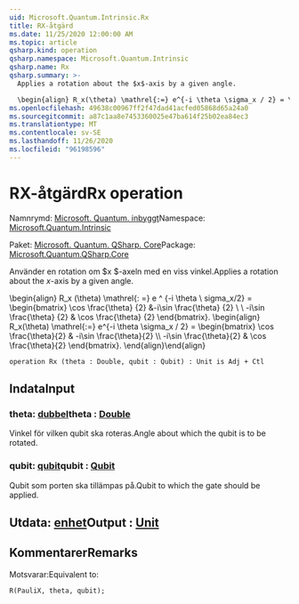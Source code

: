 ```yaml
---
uid: Microsoft.Quantum.Intrinsic.Rx
title: RX-åtgärd
ms.date: 11/25/2020 12:00:00 AM
ms.topic: article
qsharp.kind: operation
qsharp.namespace: Microsoft.Quantum.Intrinsic
qsharp.name: Rx
qsharp.summary: >-
  Applies a rotation about the $x$-axis by a given angle.

  \begin{align} R_x(\theta) \mathrel{:=} e^{-i \theta \sigma_x / 2} = \begin{bmatrix} \cos \frac{\theta}{2} & -i\sin \frac{\theta}{2}  \\\\ -i\sin \frac{\theta}{2} & \cos \frac{\theta}{2} \end{bmatrix}. \end{align}
ms.openlocfilehash: 49638c00967ff2f47dad41acfed05868d65a24a0
ms.sourcegitcommit: a87c1aa8e7453360025e47ba614f25b02ea84ec3
ms.translationtype: MT
ms.contentlocale: sv-SE
ms.lasthandoff: 11/26/2020
ms.locfileid: "96198596"
---
```

# <a name="rx-operation"></a><span data-ttu-id="2f198-102">RX-åtgärd</span><span class="sxs-lookup"><span data-stu-id="2f198-102">Rx operation</span></span>

<span data-ttu-id="2f198-103">Namnrymd: [Microsoft. Quantum. inbyggt](xref:Microsoft.Quantum.Intrinsic)</span><span class="sxs-lookup"><span data-stu-id="2f198-103">Namespace: [Microsoft.Quantum.Intrinsic](xref:Microsoft.Quantum.Intrinsic)</span></span>

<span data-ttu-id="2f198-104">Paket: [Microsoft. Quantum. QSharp. Core](https://nuget.org/packages/Microsoft.Quantum.QSharp.Core)</span><span class="sxs-lookup"><span data-stu-id="2f198-104">Package: [Microsoft.Quantum.QSharp.Core](https://nuget.org/packages/Microsoft.Quantum.QSharp.Core)</span></span>


<span data-ttu-id="2f198-105">Använder en rotation om $x $-axeln med en viss vinkel.</span><span class="sxs-lookup"><span data-stu-id="2f198-105">Applies a rotation about the $x$-axis by a given angle.</span></span>

<span data-ttu-id="2f198-106">\begin{align} R_x (\theta) \mathrel{: =} e ^ {-i \theta \ sigma_x/2} = \begin{bmatrix} \cos \frac{\theta} {2} &-i\sin \frac{\theta} {2} \\ \\ -i\sin \frac{\theta} {2} & \cos \frac{\theta} {2} \end{bmatrix}.  </span><span class="sxs-lookup"><span data-stu-id="2f198-106">\begin{align} R_x(\theta) \mathrel{:=} e^{-i \theta \sigma_x / 2} = \begin{bmatrix} \cos \frac{\theta}{2} & -i\sin \frac{\theta}{2}  \\\\ -i\sin \frac{\theta}{2} & \cos \frac{\theta}{2} \end{bmatrix}.</span></span>
<span data-ttu-id="2f198-107">\end{align}</span><span class="sxs-lookup"><span data-stu-id="2f198-107">\end{align}</span></span>

```qsharp
operation Rx (theta : Double, qubit : Qubit) : Unit is Adj + Ctl
```


## <a name="input"></a><span data-ttu-id="2f198-108">Indata</span><span class="sxs-lookup"><span data-stu-id="2f198-108">Input</span></span>

### <a name="theta--double"></a><span data-ttu-id="2f198-109">theta: [dubbel](xref:microsoft.quantum.lang-ref.double)</span><span class="sxs-lookup"><span data-stu-id="2f198-109">theta : [Double](xref:microsoft.quantum.lang-ref.double)</span></span>

<span data-ttu-id="2f198-110">Vinkel för vilken qubit ska roteras.</span><span class="sxs-lookup"><span data-stu-id="2f198-110">Angle about which the qubit is to be rotated.</span></span>


### <a name="qubit--qubit"></a><span data-ttu-id="2f198-111">qubit: [qubit](xref:microsoft.quantum.lang-ref.qubit)</span><span class="sxs-lookup"><span data-stu-id="2f198-111">qubit : [Qubit](xref:microsoft.quantum.lang-ref.qubit)</span></span>

<span data-ttu-id="2f198-112">Qubit som porten ska tillämpas på.</span><span class="sxs-lookup"><span data-stu-id="2f198-112">Qubit to which the gate should be applied.</span></span>



## <a name="output--unit"></a><span data-ttu-id="2f198-113">Utdata: [enhet](xref:microsoft.quantum.lang-ref.unit)</span><span class="sxs-lookup"><span data-stu-id="2f198-113">Output : [Unit](xref:microsoft.quantum.lang-ref.unit)</span></span>



## <a name="remarks"></a><span data-ttu-id="2f198-114">Kommentarer</span><span class="sxs-lookup"><span data-stu-id="2f198-114">Remarks</span></span>

<span data-ttu-id="2f198-115">Motsvarar:</span><span class="sxs-lookup"><span data-stu-id="2f198-115">Equivalent to:</span></span>

```qsharp
R(PauliX, theta, qubit);
```